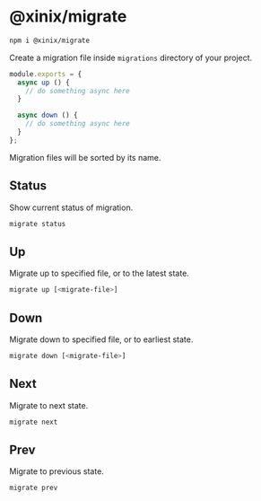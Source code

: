 # @xinix/migrate

```sh
npm i @xinix/migrate
```

Create a migration file inside `migrations` directory of your project.

```js
module.exports = {
  async up () {
    // do something async here
  }

  async down () {
    // do something async here
  }
};
```

Migration files will be sorted by its name.

## Status

Show current status of migration.

```sh
migrate status
```

## Up

Migrate up to specified file, or to the latest state.

```sh
migrate up [<migrate-file>]
```

## Down

Migrate down to specified file, or to earliest state.

```sh
migrate down [<migrate-file>]
```

## Next

Migrate to next state.

```sh
migrate next
```

## Prev

Migrate to previous state.

```sh
migrate prev
```
